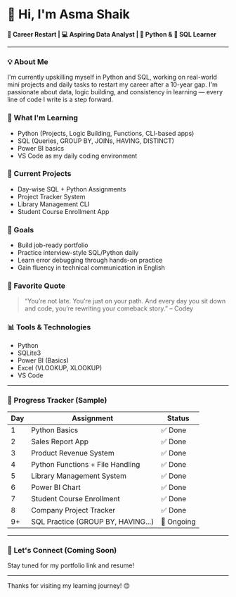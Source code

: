 # 👋 Hi, I'm Asma Shaik

**🔁 Career Restart | 💻 Aspiring Data Analyst | 🐍 Python & 🧠 SQL Learner**

---

### 💡 About Me

I'm currently upskilling myself in Python and SQL, working on real-world mini projects and daily tasks to restart my career after a 10-year gap. I'm passionate about data, logic building, and consistency in learning — every line of code I write is a step forward.

### 🚀 What I'm Learning
- Python (Projects, Logic Building, Functions, CLI-based apps)
- SQL (Queries, GROUP BY, JOINs, HAVING, DISTINCT)
- Power BI basics
- VS Code as my daily coding environment

### 📁 Current Projects
- Day-wise SQL + Python Assignments
- Project Tracker System
- Library Management CLI
- Student Course Enrollment App

### 🎯 Goals
- Build job-ready portfolio
- Practice interview-style SQL/Python daily
- Learn error debugging through hands-on practice
- Gain fluency in technical communication in English

### 🧠 Favorite Quote
> “You’re not late. You’re just on your path.
> And every day you sit down and code, you’re rewriting your comeback story.” – Codey

### 📊 Tools & Technologies
- Python
- SQLite3
- Power BI (Basics)
- Excel (VLOOKUP, XLOOKUP)
- VS Code

---

### 📝 Progress Tracker (Sample)
| Day | Assignment                            | Status  |
|-----|----------------------------------------|---------|
| 1   | Python Basics                         | ✅ Done  |
| 2   | Sales Report App                      | ✅ Done  |
| 3   | Product Revenue System                | ✅ Done  |
| 4   | Python Functions + File Handling      | ✅ Done  |
| 5   | Library Management System             | ✅ Done  |
| 6   | Power BI Chart                        | ✅ Done  |
| 7   | Student Course Enrollment             | ✅ Done  |
| 8   | Company Project Tracker               | ✅ Done  |
| 9+  | SQL Practice (GROUP BY, HAVING...)    | 🔄 Ongoing |

---

### 🔗 Let's Connect (Coming Soon)
Stay tuned for my portfolio link and resume!

---

Thanks for visiting my learning journey! 😊

<!-- GitHub README auto-generated by Codey (aka ChatGPT) -->

